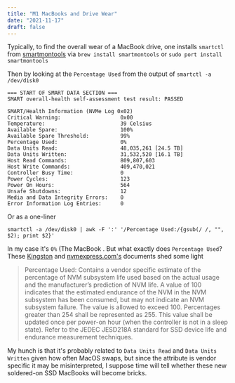 ```yaml
---
title: "M1 MacBooks and Drive Wear"
date: "2021-11-17"
draft: false
---
```



Typically, to find the overall wear of a MacBook drive, one installs `smartctl` from [smartmontools](http://www.smartmontools.org/) via `brew install smartmontools` or `sudo port install smartmontools` 
	
Then by looking at the `Percentage Used` from the output of `smartctl -a /dev/disk0`
``` 
=== START OF SMART DATA SECTION ===
SMART overall-health self-assessment test result: PASSED

SMART/Health Information (NVMe Log 0x02)
Critical Warning:                   0x00
Temperature:                        39 Celsius
Available Spare:                    100%
Available Spare Threshold:          99%
Percentage Used:                    0%
Data Units Read:                    48,035,261 [24.5 TB]
Data Units Written:                 31,532,520 [16.1 TB]
Host Read Commands:                 809,807,603
Host Write Commands:                409,470,021
Controller Busy Time:               0
Power Cycles:                       123
Power On Hours:                     564
Unsafe Shutdowns:                   12
Media and Data Integrity Errors:    0
Error Information Log Entries:      0
```

Or as a one-liner

`smartctl -a /dev/disk0 | awk -F ':' '/Percentage Used:/{gsub(/ /, "", $2); print $2}'`

In my case it's `0%` (The MacBook . But what exactly does `Percentage Used`? These [Kingston](https://media.kingston.com/support/downloads/MKP_521.6_SMART-DCP1000_attribute.pdf) and [nvmexpress.com's](https://www.nvmexpress.org/wp-content/uploads/NVM_Express_Management_Interface_1_0a_2017.04.08_-_gold.pdf) documents shed some light


>Percentage Used: Contains a vendor specific estimate of the percentage of NVM subsystem life used
based on the actual usage and the manufacturer’s prediction of NVM life. A value of 100 indicates that
the estimated endurance of the NVM in the NVM subsystem has been consumed, but may not indicate
an NVM subsystem failure. The value is allowed to exceed 100. Percentages greater than 254 shall be
represented as 255. This value shall be updated once per power-on hour (when the controller is not in a
sleep state).
Refer to the JEDEC JESD218A standard for SSD device life and endurance measurement techniques.

My hunch is that it's probably related to `Data Units Read` and `Data Units Written` given how often MacOS swaps, but since the attribute is vendor specific it may be misinterpreted, I suppose time will tell whether these new soldered-on SSD MacBooks will become bricks.


